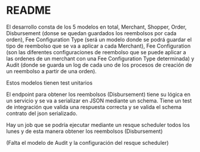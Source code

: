 # README

El desarrollo consta de los 5 modelos en total, Merchant, Shopper, Order, Disbursement (donse se quedan guardados los reembolsos por cada orden), Fee Configuration Type (será un modelo donde se podrá guardar el tipo de reembolso que se va a aplicar a cada Merchant), Fee Configuration (son las diferentes configuraciones de reembolso que se puede aplicar a las ordenes de un merchant con una Fee Configuration Type determinada) y Audit (donde se guarda un log de cada uno de los procesos de creación de un reembolso a partir de una orden).

Estos modelos tienen test unitarios

El endpoint para obtener los reembolsos (Disbursement) tiene su lógica en un servicio y se va a serializar en JSON mediante un schema. Tiene un test de integración que valida una respuesta correcta y se valida el schema contrato del json serializado.

Hay un job que se podría ejecutar mediante un resque scheduler todos los lunes y de esta manera obtener los reembolsos (Disbursement) 

(Falta el modelo de Audit y la configuración del resque scheduler)


